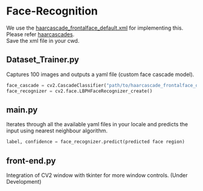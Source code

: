 # Face-Recognition
We use the [haarcascade_frontalface_default.xml](https://github.com/opencv/opencv/blob/master/data/haarcascades/haarcascade_frontalface_default.xml) for implementing this.\
Please refer [haarcascades](https://docs.opencv.org/3.4/db/d28/tutorial_cascade_classifier.html).\
Save the xml file in your cwd.

## Dataset_Trainer.py
Captures 100 images and outputs a yaml file (custom face cascade model).
  ```py
  face_cascade = cv2.CascadeClassifier("path/to/haarcascade_frontalface_default.xml")
  face_recognizer = cv2.face.LBPHFaceRecognizer_create()
  ```

## main.py
Iterates through all the available yaml files in your locale and predicts the input using nearest neighbour algorithm.

```py
label, confidence = face_recognizer.predict(predicted face region)
```

## front-end.py
Integration of CV2 window with tkinter for more window controls. (Under Development)
